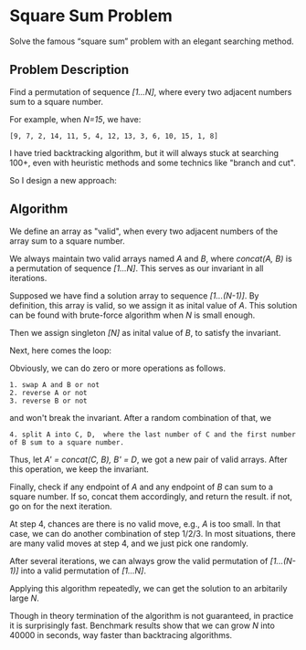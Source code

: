 # Square Sum Problem
Solve the famous “square sum” problem with an elegant searching method.

## Problem Description
Find a permutation of sequence _[1...N]_, where every two adjacent numbers sum to a square number. 

For example, when _N=15_, we have: 
```
[9, 7, 2, 14, 11, 5, 4, 12, 13, 3, 6, 10, 15, 1, 8]
```

I have tried backtracking algorithm, but it will always stuck at searching 100+, 
even with heuristic methods and some technics like "branch and cut". 

So I design a new approach: 

## Algorithm
We define an array as "valid", when every two adjacent numbers of the array sum to a square number. 

We always maintain two valid arrays named _A_ and _B_, where _concat(A, B)_ is a permutation of sequence _[1...N]_.
This serves as our invariant in all iterations. 

Supposed we have find a solution array to sequence _[1...(N-1)]_. 
By definition, this array is valid, so we assign it as inital value of _A_. 
This solution can be found with brute-force algorithm when _N_ is small enough. 

Then we assign singleton _[N]_ as inital value of _B_, to satisfy the invariant. 

Next, here comes the loop: 

Obviously, we can do zero or more operations as follows. 
```
1. swap A and B or not
2. reverse A or not
3. reverse B or not
```

and won't break the invariant. After a random combination of that, we
```
4. split A into C, D,  where the last number of C and the first number of B sum to a square number. 
```
Thus, let _A' = concat(C, B), B' = D_, we got a new pair of valid arrays. After this operation, we keep the invariant. 

Finally, check if any endpoint of _A_ and any endpoint of _B_ can sum to a square number. 
If so, concat them accordingly, and return the result. 
if not, go on for the next iteration. 

At step 4, chances are there is no valid move, e.g., _A_ is too small. 
In that case, we can do another combination of step 1/2/3. 
In most situations, there are many valid moves at step 4, and we just pick one randomly. 

After several iterations, we can always grow the valid permutation of _[1...(N-1)]_ into a valid permutation of _[1...N]_. 

Applying this algorithm repeatedly, we can get the solution to an arbitarily large _N_. 

Though in theory termination of the algorithm is not guaranteed, in practice it is surprisingly fast. 
Benchmark results show that we can grow _N_ into 40000 in seconds, way faster than backtracing algorithms. 
